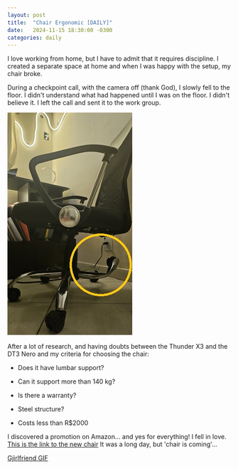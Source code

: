 ```yaml
---
layout: post
title:  "Chair Ergonomic [DAILY]"
date:   2024-11-15 18:30:00 -0300
categories: daily
---
```

I love working from home, but I have to admit that it requires discipline. I created a separate space at home and when I was happy with the setup, my chair broke.

During a checkpoint call, with the camera off (thank God), I slowly fell to the floor. I didn't understand what had happened until I was on the floor. I didn't believe it. I left the call and sent it to the work group.


![chairbreak](/assets/chair.jpg)

After a lot of research, and having doubts between the Thunder X3 and the DT3 Nero and my criteria for choosing the chair:

- Does it have lumbar support?

- Can it support more than 140 kg?

- Is there a warranty?

- Steel structure?
  
- Costs less than R$2000


I discovered a promotion on Amazon... and yes for everything!  I fell in love. [This is the link to the new chair](https://amzn.to/4ewnTZs) It was a long day, but 'chair is coming'... 

<div class="tenor-gif-embed" data-postid="14457952604098199169" data-share-method="host" data-aspect-ratio="1" data-width="100%"><a href="https://tenor.com/view/gjirlfriend-gif-14457952604098199169">Gjirlfriend GIF</a></div> <script type="text/javascript" async src="https://tenor.com/embed.js"></script>
